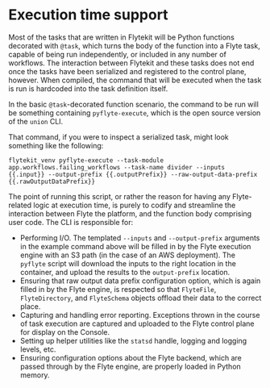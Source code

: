 # Execution time support

Most of the tasks that are written in Flytekit will be Python functions decorated with `@task`, which turns the body of the function into a Flyte task, capable of being run independently, or included in any number of workflows. The interaction between Flytekit and these tasks does not end once the tasks have been serialized and registered to the control plane, however. When compiled, the command that will be executed when the task is run is hardcoded into the task definition itself.

In the basic `@task`-decorated function scenario, the command to be run will be something containing `pyflyte-execute`, which is the open source version of the `union` CLI.

That command, if you were to inspect a serialized task, might look something like the following:

```{code} shell
flytekit_venv pyflyte-execute --task-module app.workflows.failing_workflows --task-name divider --inputs {{.input}} --output-prefix {{.outputPrefix}} --raw-output-data-prefix {{.rawOutputDataPrefix}}
```

The point of running this script, or rather the reason for having any Flyte-related logic at execution time, is purely to codify and streamline the interaction between Flyte the platform, and the function body comprising user code. The CLI is responsible for:

* Performing I/O. The templated `--inputs` and `--output-prefix` arguments in the example command above will be filled in by the Flyte execution engine with an S3 path (in the case of an AWS deployment). The `pyflyte` script will download the inputs to the right location in the container, and upload the results to the `output-prefix` location.
* Ensuring that raw output data prefix configuration option, which is again filled in by the Flyte engine, is respected so that `FlyteFile`, `FlyteDirectory`, and `FlyteSchema` objects offload their data to the correct place.
* Capturing and handling error reporting. Exceptions thrown in the course of task execution are captured and uploaded to the Flyte control plane for display on the Console.
* Setting up helper utilities like the `statsd` handle, logging and logging levels, etc.
* Ensuring configuration options about the Flyte backend, which are passed through by the Flyte engine, are properly loaded in Python memory.
